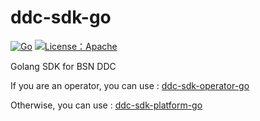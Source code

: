 # ddc-sdk-go

[![Go](https://github.com/bianjieai/ddc-sdk-go/actions/workflows/go.yml/badge.svg)](https://github.com/bianjieai/ddc-sdk-go/actions/workflows/go.yml)
[![License：Apache](https://camo.githubusercontent.com/13258d937f88709447768f3df4a63170ec889e741d0feaa1d5b2c3f8536dc567/68747470733a2f2f696d672e736869656c64732e696f2f6769746875622f6c6963656e73652f697269736e65742f697269736875622e737667)](https://www.apache.org/licenses/LICENSE-2.0)

Golang SDK for BSN DDC

If you are an operator, you can use : [ddc-sdk-operator-go](ddc-sdk-operator-go)

Otherwise, you can use : [ddc-sdk-platform-go](ddc-sdk-platform-go)
